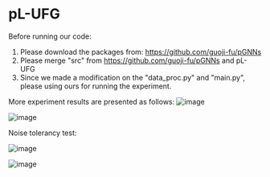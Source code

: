 # pL-UFG
Before running our code:
1. Please download the packages from: https://github.com/guoji-fu/pGNNs
2. Please merge "src" from https://github.com/guoji-fu/pGNNs and pL-UFG
3. Since we made a modification on the "data_proc.py" and "main.py", please using ours for running the experiment.

More experiment results are presented as follows:
![image](https://user-images.githubusercontent.com/54494470/195551109-7209f63f-934d-4180-a428-afa617e06ce0.png)

![image](https://user-images.githubusercontent.com/54494470/195551259-39be6510-83e9-44bf-91ef-6166371a9131.png)

Noise tolerancy test:

![image](https://user-images.githubusercontent.com/54494470/196026683-14b5ab8a-a949-42b6-bfbb-65462f972782.png)


![image](https://user-images.githubusercontent.com/54494470/196026700-c3f0de47-ca47-4097-b3cb-f03446f7c768.png)
